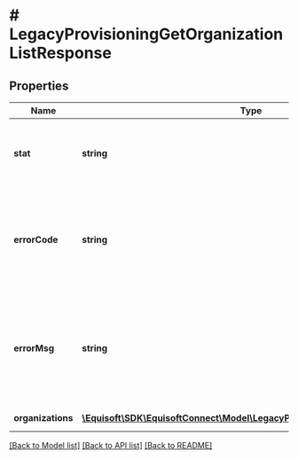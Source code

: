 # # LegacyProvisioningGetOrganizationListResponse

## Properties

Name | Type | Description | Notes
------------ | ------------- | ------------- | -------------
**stat** | **string** | Status of the request that has been made. Can be &#39;ok&#39; or &#39;fail&#39;. | [optional]
**errorCode** | **string** | If the request has failed, this element will contain the error code related to the problem encountered. | [optional]
**errorMsg** | **string** | If the request has failed, this element will contain the error message related to the problem encountered. | [optional]
**organizations** | [**\Equisoft\SDK\EquisoftConnect\Model\LegacyProvisioningOrganizationItem[]**](LegacyProvisioningOrganizationItem.md) | List of organization. | [optional]

[[Back to Model list]](../../README.md#models) [[Back to API list]](../../README.md#endpoints) [[Back to README]](../../README.md)
